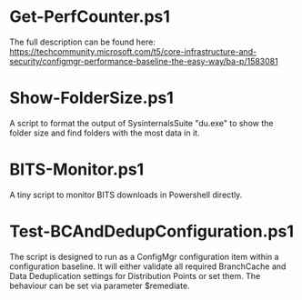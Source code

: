 # Get-PerfCounter.ps1

The full description can be found here: https://techcommunity.microsoft.com/t5/core-infrastructure-and-security/configmgr-performance-baseline-the-easy-way/ba-p/1583081


# Show-FolderSize.ps1

A script to format the output of SysinternalsSuite "du.exe" to show the folder size and find folders with the most data in it. 

# BITS-Monitor.ps1

A tiny script to monitor BITS downloads in Powershell directly.

# Test-BCAndDedupConfiguration.ps1
The script is designed to run as a ConfigMgr configuration item within a configuration baseline. It will either validate all required BranchCache and Data Deduplication settings for Distribution Points or set them. The behaviour can be set via parameter $remediate.
